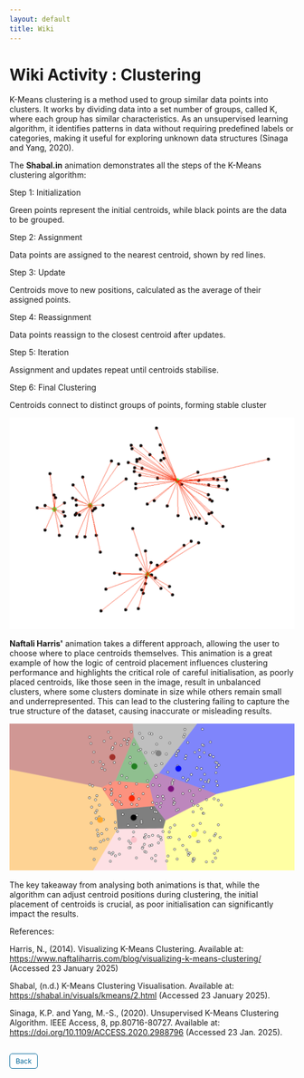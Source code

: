 ```yaml
---
layout: default
title: Wiki
---
```


# Wiki Activity : Clustering

K-Means clustering is a method used to group similar data points into clusters. It works by dividing data into a set number of groups, called K, where each group has similar characteristics.  As an unsupervised learning algorithm, it identifies patterns in data without requiring predefined labels or categories, making it useful for exploring unknown data structures (Sinaga and Yang, 2020).

The **Shabal.in** animation demonstrates all the steps of the K-Means clustering algorithm:

Step 1: Initialization

Green points represent the initial centroids, while black points are the data to be grouped. 

Step 2: Assignment

Data points are assigned to the nearest centroid, shown by red lines.

Step 3: Update

Centroids move to new positions, calculated as the average of their assigned points.

Step 4: Reassignment

Data points reassign to the closest centroid after updates.

Step 5: Iteration

Assignment and updates repeat until centroids stabilise.

Step 6: Final Clustering

Centroids connect to distinct groups of points, forming stable cluster

![Shabal](images/clustering1.png)

**Naftali Harris'** animation takes a different approach, allowing the user to choose where to place centroids themselves. This animation is a great example of how the logic of centroid placement influences clustering performance and highlights the critical role of careful initialisation, as poorly placed centroids, like those seen in the image, result in unbalanced clusters, where some clusters dominate in size while others remain small and underrepresented. This can lead to the clustering failing to capture the true structure of the dataset, causing inaccurate or misleading results.

![Harris](images/clustering2.png)

The key takeaway from analysing both animations is that, while the algorithm can adjust centroid positions during clustering, the initial placement of centroids is crucial, as poor initialisation can significantly impact the results.

References:

Harris, N., (2014). Visualizing K-Means Clustering. Available at: https://www.naftaliharris.com/blog/visualizing-k-means-clustering/ (Accessed 23 January 2025)

Shabal, (n.d.) K-Means Clustering Visualisation. Available at: https://shabal.in/visuals/kmeans/2.html (Accessed 23 January 2025).

Sinaga, K.P. and Yang, M.-S., (2020). Unsupervised K-Means Clustering Algorithm. IEEE Access, 8, pp.80716-80727. Available at: https://doi.org/10.1109/ACCESS.2020.2988796 (Accessed 23 Jan. 2025).






<style>
  .back-button {
    display: inline-block;
    background-color: white;
    color: #006699;
    text-decoration: none;
    padding: 5px 10px; /* Reduced padding for a smaller button */
    font-size: 12px; /* Smaller font size */
    border: 1px solid #006699; /* Thinner border */
    border-radius: 5px;
    cursor: pointer;
    transition: background-color 0.3s, color 0.3s;
    margin: 15px 0; /* Adds space above and below the button */
  }
  .back-button:hover {
    background-color: #006699;
    color: white;
 }
</style>

<div class="button-container">
  <a href="https://dzervenes.github.io/" class="back-button">Back</a>
</div>
